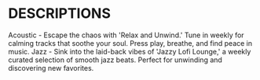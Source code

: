 # DESCRIPTIONS
 Acoustic - Escape the chaos with 'Relax and Unwind.' Tune in weekly for calming tracks that soothe your soul. Press play, breathe, and find peace in music.
 Jazz - Sink into the laid-back vibes of 'Jazzy Lofi Lounge,' a weekly curated selection of smooth jazz beats. Perfect for unwinding and discovering new favorites.